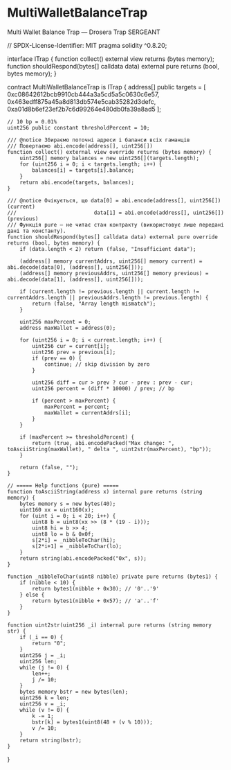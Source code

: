 # MultiWalletBalanceTrap
Multi Wallet Balance Trap — Drosera Trap SERGEANT


// SPDX-License-Identifier: MIT
pragma solidity ^0.8.20;

interface ITrap {
    function collect() external view returns (bytes memory);
    function shouldRespond(bytes[] calldata data) external pure returns (bool, bytes memory);
}

contract MultiWalletBalanceTrap is ITrap {
    address[] public targets = [
        0xc08642612bcb9910cb444a3a5cd5a5c0630c6e57,
        0x463edff875a45a8d813db574e5cab35282d3defc,
        0xa01d8b6ef23ef2b7c6d99264e480db0fa39a8ad5
    ];

    // 10 bp = 0.01%
    uint256 public constant thresholdPercent = 10;

    /// @notice Збираємо поточні адреси і баланси всіх гаманців
    /// Повертаємо abi.encode(address[], uint256[])
    function collect() external view override returns (bytes memory) {
        uint256[] memory balances = new uint256[](targets.length);
        for (uint256 i = 0; i < targets.length; i++) {
            balances[i] = targets[i].balance;
        }
        return abi.encode(targets, balances);
    }

    /// @notice Очікується, що data[0] = abi.encode(address[], uint256[]) (current)
    ///                         data[1] = abi.encode(address[], uint256[]) (previous)
    /// Функція pure — не читає стан контракту (використовує лише передані дані та константу).
    function shouldRespond(bytes[] calldata data) external pure override returns (bool, bytes memory) {
        if (data.length < 2) return (false, "Insufficient data");

        (address[] memory currentAddrs, uint256[] memory current) = abi.decode(data[0], (address[], uint256[]));
        (address[] memory previousAddrs, uint256[] memory previous) = abi.decode(data[1], (address[], uint256[]));

        if (current.length != previous.length || current.length != currentAddrs.length || previousAddrs.length != previous.length) {
            return (false, "Array length mismatch");
        }

        uint256 maxPercent = 0;
        address maxWallet = address(0);

        for (uint256 i = 0; i < current.length; i++) {
            uint256 cur = current[i];
            uint256 prev = previous[i];
            if (prev == 0) {
                continue; // skip division by zero
            }

            uint256 diff = cur > prev ? cur - prev : prev - cur;
            uint256 percent = (diff * 10000) / prev; // bp

            if (percent > maxPercent) {
                maxPercent = percent;
                maxWallet = currentAddrs[i];
            }
        }

        if (maxPercent >= thresholdPercent) {
            return (true, abi.encodePacked("Max change: ", toAsciiString(maxWallet), " delta ", uint2str(maxPercent), "bp"));
        }

        return (false, "");
    }

    // ===== Help functions (pure) =====
    function toAsciiString(address x) internal pure returns (string memory) {
        bytes memory s = new bytes(40);
        uint160 xx = uint160(x);
        for (uint i = 0; i < 20; i++) {
            uint8 b = uint8(xx >> (8 * (19 - i)));
            uint8 hi = b >> 4;
            uint8 lo = b & 0x0f;
            s[2*i] = _nibbleToChar(hi);
            s[2*i+1] = _nibbleToChar(lo);
        }
        return string(abi.encodePacked("0x", s));
    }

    function _nibbleToChar(uint8 nibble) private pure returns (bytes1) {
        if (nibble < 10) {
            return bytes1(nibble + 0x30); // '0'..'9'
        } else {
            return bytes1(nibble + 0x57); // 'a'..'f'
        }
    }

    function uint2str(uint256 _i) internal pure returns (string memory str) {
        if (_i == 0) {
            return "0";
        }
        uint256 j = _i;
        uint256 len;
        while (j != 0) {
            len++;
            j /= 10;
        }
        bytes memory bstr = new bytes(len);
        uint256 k = len;
        uint256 v = _i;
        while (v != 0) {
            k -= 1;
            bstr[k] = bytes1(uint8(48 + (v % 10)));
            v /= 10;
        }
        return string(bstr);
    }
}
